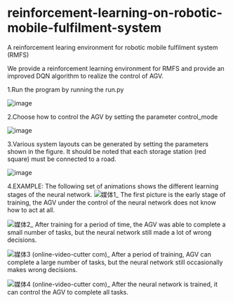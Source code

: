 # reinforcement-learning-on-robotic-mobile-fulfilment-system
A reinforcement learing environment for robotic mobile fulfilment system (RMFS)

We provide a reinforcement learning environment for RMFS and provide an improved DQN algorithm to realize the control of AGV.

1.Run the program by running the run.py

![image](https://user-images.githubusercontent.com/103321916/209793719-af4173dc-0349-4f2a-b7fd-217b21ee0633.png)

2.Choose how to control the AGV by setting the parameter control_mode

![image](https://user-images.githubusercontent.com/103321916/209794029-daeef2ba-c179-4b06-afa7-23837cba40e7.png)

3.Various system layouts can be generated by setting the parameters shown in the figure. It should be noted that each storage station (red square) must be connected to a road.

![image](https://user-images.githubusercontent.com/103321916/209794290-8bffa81d-717d-43d8-b2d4-2e0b6eeaa40f.png)

4.EXAMPLE: The following set of animations shows the different learning stages of the neural network.
![媒体1_](https://user-images.githubusercontent.com/103321916/209794648-5c58aca7-a0fa-4fd8-a56f-347428cfa8ec.gif)
The first picture is the early stage of training, the AGV under the control of the neural network does not know how to act at all.

![媒体2_](https://user-images.githubusercontent.com/103321916/209794692-7d65a8cc-e2bf-4610-8665-6edad2876922.gif)
After training for a period of time, the AGV was able to complete a small number of tasks, but the neural network still made a lot of wrong decisions.

![媒体3 (online-video-cutter com)_](https://user-images.githubusercontent.com/103321916/209794725-4c104570-f936-4b5e-8b7c-390c73f13e96.gif)
After a period of training, AGV can complete a large number of tasks, but the neural network still occasionally makes wrong decisions.

![媒体4 (online-video-cutter com)_](https://user-images.githubusercontent.com/103321916/209794743-aaf628ff-16d6-4fb9-9fa7-328b4edda7cc.gif)
After the neural network is trained, it can control the AGV to complete all tasks.

